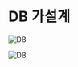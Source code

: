 
# DB 가설계

![DB](https://s3.us-west-2.amazonaws.com/secure.notion-static.com/8ff20ada-6d9a-487a-8c09-cf86a8e7f499/%EC%BA%A1%EC%B2%98.png?X-Amz-Algorithm=AWS4-HMAC-SHA256&X-Amz-Content-Sha256=UNSIGNED-PAYLOAD&X-Amz-Credential=AKIAT73L2G45EIPT3X45%2F20220714%2Fus-west-2%2Fs3%2Faws4_request&X-Amz-Date=20220714T135044Z&X-Amz-Expires=86400&X-Amz-Signature=2279cadd039b9b7c3cf5ed0756ee1d846c9dbf077c3338254e46a6ce7d7f3759&X-Amz-SignedHeaders=host&response-content-disposition=filename%20%3D%22%25EC%25BA%25A1%25EC%25B2%2598.PNG.png%22&x-id=GetObject)

![DB](https://s3.us-west-2.amazonaws.com/secure.notion-static.com/fffcb61b-e6d6-445b-ae7d-d98aaaba9667/%EC%BA%A1%EC%B2%982.png?X-Amz-Algorithm=AWS4-HMAC-SHA256&X-Amz-Content-Sha256=UNSIGNED-PAYLOAD&X-Amz-Credential=AKIAT73L2G45EIPT3X45%2F20220714%2Fus-west-2%2Fs3%2Faws4_request&X-Amz-Date=20220714T135147Z&X-Amz-Expires=86400&X-Amz-Signature=641f086591b7d1f0e51a0aa0aca89bbd4000d4e8063d5af4cd8d3cc6b090f138&X-Amz-SignedHeaders=host&response-content-disposition=filename%20%3D%22%25EC%25BA%25A1%25EC%25B2%25982.PNG.png%22&x-id=GetObject)
